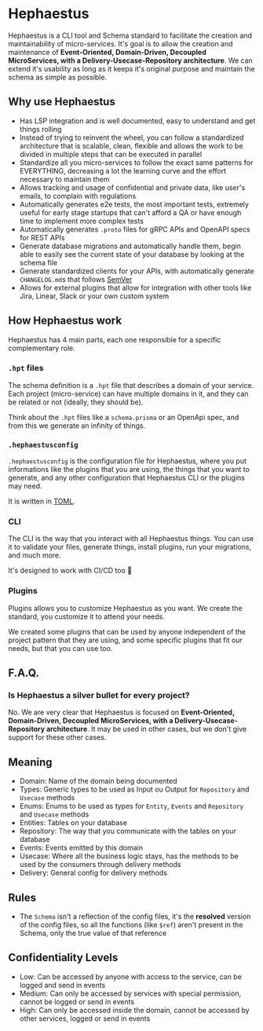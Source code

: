# Hephaestus

Hephaestus is a CLI tool and Schema standard to facilitate the creation and maintainability of micro-services. It's goal is to allow the creation and maintenance of **Event-Oriented, Domain-Driven, Decoupled MicroServices, with a Delivery-Usecase-Repository architecture**. We can extend it's usability as long as it keeps it's original purpose and maintain the schema as simple as possible.

## Why use Hephaestus

- Has LSP integration and is well documented, easy to understand and get things rolling
- Instead of trying to reinvent the wheel, you can follow a standardized architecture that is scalable, clean, flexible and allows the work to be divided in multiple steps that can be executed in parallel
- Standardize all you micro-services to follow the exact same patterns for EVERYTHING, decreasing a lot the learning curve and the effort necessary to maintain them
- Allows tracking and usage of confidential and private data, like user's emails, to complain with regulations
- Automatically generates e2e tests, the most important tests, extremely useful for early stage startups that can't afford a QA or have enough time to implement more complex tests
- Automatically generates `.proto` files for gRPC APIs and OpenAPI specs for REST APIs
- Generate database migrations and automatically handle them, begin able to easily see the current state of your database by looking at the schema file
- Generate standardized clients for your APIs, with automatically generate `CHANGELOG.md`s that follows [SemVer](https://semver.org)
- Allows for external plugins that allow for integration with other tools like Jira, Linear, Slack or your own custom system

## How Hephaestus work

Hephaestus has 4 main parts, each one responsible for a specific complementary role.

### `.hpt` files

The schema definition is a `.hpt` file that describes a domain of your service. Each project (micro-service) can have multiple domains in it, and they can be related or not (ideally, they should be).

Think about the `.hpt` files like a `schema.prisma` or an OpenApi spec, and from this we generate an infinity of things.

### `.hephaestusconfig`

`.hephaestusconfig` is the configuration file for Hephaestus, where you put informations like the plugins that you are using, the things that you want to generate, and any other configuration that Hephaestus CLI or the plugins may need.

It is written in [TOML](https://toml.io/en/).

### CLI

The CLI is the way that you interact with all Hephaestus things. You can use it to validate your files, generate things, install plugins, run your migrations, and much more.

It's designed to work with CI/CD too 🙌

### Plugins

Plugins allows you to customize Hephaestus as you want. We create the standard, you customize it to attend your needs.

We created some plugins that can be used by anyone independent of the project pattern that they are using, and some specific plugins that fit our needs, but that you can use too.

## F.A.Q.

### Is Hephaestus a silver bullet for every project?

No. We are very clear that Hephaestus is focused on **Event-Oriented, Domain-Driven, Decoupled MicroServices, with a Delivery-Usecase-Repository architecture**. It may be used in other cases, but we don't give support for these other cases.

## Meaning

- Domain: Name of the domain being documented
- Types: Generic types to be used as Input ou Output for `Repository` and `Usecase` methods
- Enums: Enums to be used as types for `Entity`, `Events` and `Repository` and `Usecase` methods
- Entities: Tables on your database
- Repository: The way that you communicate with the tables on your database
- Events: Events emitted by this domain
- Usecase: Where all the business logic stays, has the methods to be used by the consumers through delivery methods
- Delivery: General config for delivery methods

## Rules

- The `Schema` isn't a reflection of the config files, it's the **resolved** version of the config files, so all the functions (like `$ref`) aren't present in the Schema, only the true value of that reference

## Confidentiality Levels

- Low: Can be accessed by anyone with access to the service, can be logged and send in events
- Medium: Can only be accessed by services with special permission, cannot be logged or send in events
- High: Can only be accessed inside the domain, cannot be accessed by other services, logged or send in events
